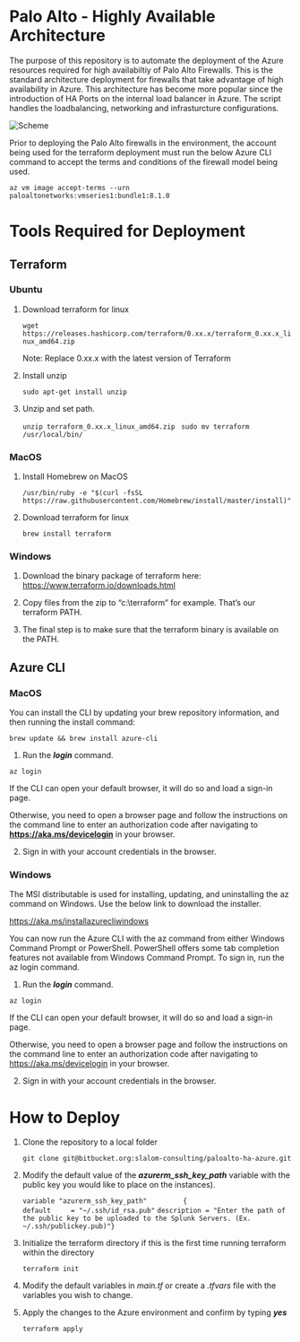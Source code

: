 # Palo Alto - Highly Available Architecture

The purpose of this repository is to automate the deployment of the Azure resources required for high availabiltiy of Palo Alto Firewalls. This is the standard architecture deployment for firewalls that take advantage of high availability in Azure. This architecture has become more popular since the introduction of HA Ports on the internal load balancer in Azure. The script handles the loadbalancing, networking and infrasturcture configurations.

![Scheme](https://bitbucket.org/slalom-consulting/paloalto-ha-azure/raw/cce054ff280bd2ab493535e812d2d0ecad46d32d/Data/pan_ha_architecture.png)

Prior to deploying the Palo Alto firewalls in the environment, the account being used for the terraform deployment must run the below Azure CLI command to accept the terms and conditions of the firewall model being used.

```
az vm image accept-terms --urn paloaltonetworks:vmseries1:bundle1:8.1.0
```

# Tools Required for Deployment

## Terraform

### Ubuntu

1. Download terraform for linux 

	```wget https://releases.hashicorp.com/terraform/0.xx.x/terraform_0.xx.x_linux_amd64.zip```

	Note: Replace 0.xx.x with the latest version of Terraform

2. Install unzip

	```sudo apt-get install unzip```

3. Unzip and set path.

	```unzip terraform_0.xx.x_linux_amd64.zip ```
	```sudo mv terraform /usr/local/bin/```


### MacOS

1. Install Homebrew on MacOS

	```/usr/bin/ruby -e "$(curl -fsSL https://raw.githubusercontent.com/Homebrew/install/master/install)"```

1. Download terraform for linux 

	```brew install terraform```


### Windows

1. Download the binary package of terraform here: https://www.terraform.io/downloads.html

2. Copy files from the zip to “c:\terraform” for example. That’s our terraform PATH.

3. The final step is to make sure that the terraform binary is available on the PATH.


## Azure CLI

### MacOS

You can install the CLI by updating your brew repository information, and then running the install command:
```
brew update && brew install azure-cli
```

1. Run the ***login*** command.

```
az login
```

If the CLI can open your default browser, it will do so and load a sign-in page.

Otherwise, you need to open a browser page and follow the instructions on the command line to enter an authorization code after navigating to **https://aka.ms/devicelogin** in your browser.

2. Sign in with your account credentials in the browser.

### Windows

The MSI distributable is used for installing, updating, and uninstalling the az command on Windows. Use the below link to download the installer.

https://aka.ms/installazurecliwindows

You can now run the Azure CLI with the az command from either Windows Command Prompt or PowerShell. PowerShell offers some tab completion features not available from Windows Command Prompt. To sign in, run the az login command.

1. Run the ***login*** command.

```
az login
```

If the CLI can open your default browser, it will do so and load a sign-in page.

Otherwise, you need to open a browser page and follow the instructions on the command line to enter an authorization code after navigating to https://aka.ms/devicelogin in your browser.

2. Sign in with your account credentials in the browser.


# How to Deploy

1. Clone the repository to a local folder

	```git clone git@bitbucket.org:slalom-consulting/paloalto-ha-azure.git```

3. Modify the default value of the ***azurerm_ssh_key_path*** variable with the public key you would like to place on the instances).

	```variable "azurerm_ssh_key_path"         {```  
	```default     = "~/.ssh/id_rsa.pub"```
	```description = "Enter the path of the public key to be uploaded to the Splunk Servers. (Ex. ~/.ssh/publickey.pub)"}```

4. Initialize the terraform directory if this is the first time running terraform within the directory

	```terraform init```

5. Modify the default variables in *main.tf* or create a *.tfvars* file with the variables you wish to change. 

6. Apply the changes to the Azure environment and confirm by typing ***yes***

	```terraform apply```